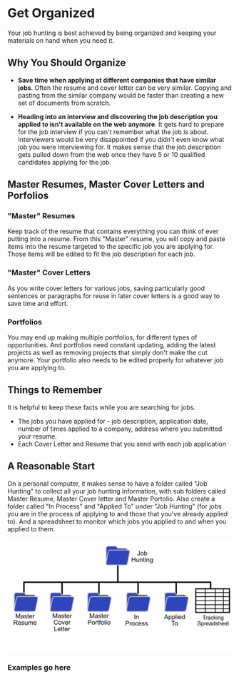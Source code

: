 # Get Organized

Your job hunting is best achieved by being organized and keeping your materials on hand when you need it. 

## Why You Should Organize
- **Save time when applying at different companies that have similar jobs**. Often the resume and cover letter can be very similar. Copying and pasting from the similar company would be faster than creating a new set of documents from scratch.

- **Heading into an interview and discovering the job description you applied to isn't available on the web anymore**. It gets hard to prepare for the job interview if you can't remember what the job is about. Interviewers would be very disappointed if you didn't even know what job you were interviewing for. It makes sense that the job description gets pulled down from the web once they have 5 or 10 qualified candidates applying for the job. 

## Master Resumes, Master Cover Letters and Porfolios
### "Master" Resumes
 
Keep track of the resume that contains everything you can think of ever putting into a resume. From this "Master" resume, you will copy and paste items into the resume targeted to the specific job you are applying for. Those items will be edited to fit the job description for each job.

### "Master" Cover Letters

As you write cover letters for various jobs, saving particularly good sentences or paragraphs for reuse in later cover letters is a good way to save time and effort. 

### Portfolios

You may end up making multiple portfolios, for different types of opportunities. And portfolios need constant updating, adding the latest projects as well as removing projects that simply don't make the cut anymore. Your portfolio also needs to be edited properly for whatever job you are applying to.

## Things to Remember

It is helpful to keep these facts while you are searching for jobs.

- The jobs you have applied for - job description, application date, number of times applied to a company, address where you submitted your resume.
- Each Cover Letter and Resume that you send with each job application

## A Reasonable Start

On a personal computer, it makes sense to have a folder called "Job Hunting" to collect all your job hunting information, with sub folders called Master Resume, Master Cover letter and Master Portolio. Also create a folder called "In Process" and "Applied To" under "Job Hunting" (for jobs you are in the process of applying to and those that you've already applied to). And a spreadsheet to monitor which jobs you applied to and when you applied to them.

![folder organization](../../assets/folder-organization.jpg)

### Examples go here
